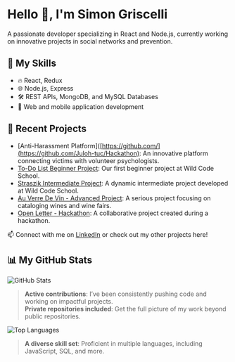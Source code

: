 # Hello 👋, I'm Simon Griscelli  
A passionate developer specializing in React and Node.js, currently working on innovative projects in social networks and prevention.  

## 🌟 My Skills  
- 🔥 React, Redux  
- 🌐 Node.js, Express  
- 🛠️ REST APIs, MongoDB, and MySQL Databases  
- 📱 Web and mobile application development  

## 📂 Recent Projects  
- [Anti-Harassment Platform]([https://github.com/](https://github.com/Juloh-tuc/Hackathon): An innovative platform connecting victims with volunteer psychologists.  
- [To-Do List Beginner Project](https://github.com/SGriscelli/P1-Todo-LABS.): Our first beginner project at Wild Code School.  
- [Straszik Intermediate Project](https://github.com/WildCodeSchool-2024-09/js-remote-orange-P2-straszik): A dynamic intermediate project developed at Wild Code School.  
- [Au Verre De Vin - Advanced Project](https://github.com/WildCodeSchool-2024-09/js-remote-orange-P3-auverredevin): A serious project focusing on cataloging wines and wine fairs.  
- [Open Letter - Hackathon](https://github.com/Juloh-tuc/Hackathon): A collaborative project created during a hackathon.  

📫 Connect with me on [LinkedIn](https://linkedin.com/in/simon-griscelli) or check out my other projects here!  

## 📊 My GitHub Stats  

![GitHub Stats](https://github-readme-stats.vercel.app/api?username=SGriscelli&show_icons=true&theme=radical&hide=issues&count_private=true)  
> **Active contributions**: I’ve been consistently pushing code and working on impactful projects.  
> **Private repositories included**: Get the full picture of my work beyond public repositories.

![Top Languages](https://github-readme-stats.vercel.app/api/top-langs/?username=SGriscelli&layout=compact&theme=radical&langs_count=6)  
> **A diverse skill set**: Proficient in multiple languages, including JavaScript, SQL, and more.  

